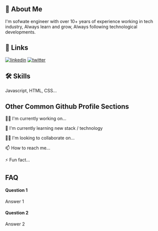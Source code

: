 
## 🚀 About Me
I'm sofwate engineer with over 10+ years of experience working in tech industry, 
Always learn and grow, Always following technological developments. 


## 🔗 Links
[![linkedin](https://img.shields.io/badge/linkedin-0A66C2?style=for-the-badge&logo=linkedin&logoColor=white)](https://www.linkedin.com/)
[![twitter](https://img.shields.io/badge/twitter-1DA1F2?style=for-the-badge&logo=twitter&logoColor=white)](https://twitter.com/)


## 🛠 Skills
Javascript, HTML, CSS...


## Other Common Github Profile Sections
👩‍💻 I'm currently working on...

🧠 I'm currently learning new stack / technology

👯‍♀️ I'm looking to collaborate on...

📫 How to reach me...

⚡️ Fun fact...


## FAQ

#### Question 1

Answer 1

#### Question 2

Answer 2

